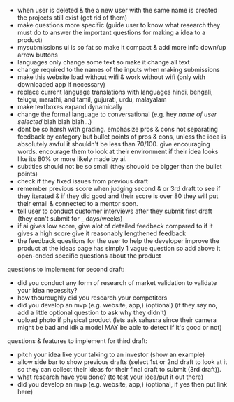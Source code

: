 - when user is deleted & the a new user with the same name is created the projects still exist (get rid of them)
- make questions more specific (guide user to know what research they must do to answer the important questions for making a idea to a product)
- mysubmissions ui is so fat so make it compact & add more info down/up arrow buttons
- languages only change some text so make it change all text
- change required to the names of the inputs when making submissions
- make this website load without wifi & work without wifi (only with downloaded app if necessary)
- replace current language translations with languages hindi, bengali, telugu, marathi, and tamil, gujurati, urdu, malayalam
- make textboxes expand dynamically
- change the formal language to conversational (e.g. hey *name of user selected* blah blah blah...)
- dont be so harsh with grading. emphasize pros & cons not separating feedback by category but bullet points of pros & cons, unless the idea is absolutely awful it shouldn't be less than 70/100. give encouraging words. encourage them to look at their environment if their idea looks like its 80% or more likely made by ai.
- subtitles should not be so small (they shouold be bigger than the bullet points)
- check if they fixed issues from previous draft
- remember previous score when judging second & or 3rd draft to see if they iterated  & if they did good and their score is over 80 they will put their email & connected to a mentor soon.
- tell user to conduct customer interviews after they submit first draft (they can't submit for _ days/weeks)
- if ai gives low score, give alot of detailed feedback compared to if it gives a high score give it reasonably lengthened feedback
- the feedback questions for the user to help the developer improve the product at the ideas page has simply 1 vague question so add above it open-ended specific questions about the product

questions to implement for second draft:
- did you conduct any form of research of market validation to validate your idea necessity?
- how thouroughly did you research your competitors
- did you develop an mvp (e.g. website, app,) (optional) (if they say no, add a little optional question to ask why they didn't)
- upload photo if physical product (lets ask sahasra since their camera might be bad and idk a model MAY be able to detect if it's good or not)

questions & features to implement for third draft:
- pitch your idea like your talking to an investor (show an example)
- allow side bar to show previous drafts (select 1st or 2nd draft to look at it so they can collect their ideas for their final draft to submit (3rd draft)).
- what research have you done? (to test your idea/put it out there)
- did you develop an mvp (e.g. website, app,) (optional, if yes then put link here)
